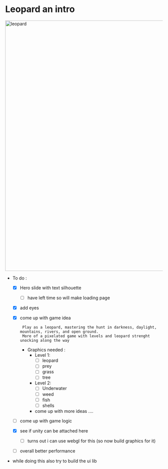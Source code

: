 # Leopard an intro 


<img src="poster.png" alt="leopard" width="800">



- To do :
  - [x] Hero slide with text silhouette
     - [ ] have left time so will make loading page
  - [x] add eyes
  - [x] come up with game idea
        
         Play as a leopard, mastering the hunt in darkness, daylight, mountains, rivers, and open ground.
         More of a pixelated game with levels and leopard strenght unocking along the way
      - Graphics needed :
        - Level 1:
          - [ ] leopard
          - [ ] prey
          - [ ] grass
          - [ ] tree
        - Level 2:
          - [ ] Underwater
          - [ ] weed
          - [ ] fish
          - [ ] shells
        - come up with more ideas ....
                
  - [ ] come up with game logic
  - [x] see if unity can be attached here
    - [ ] turns out i can use webgl for this (so now build graphics for it)
  - [ ] overall better performance 
- while doing this also try to build the ui lib
